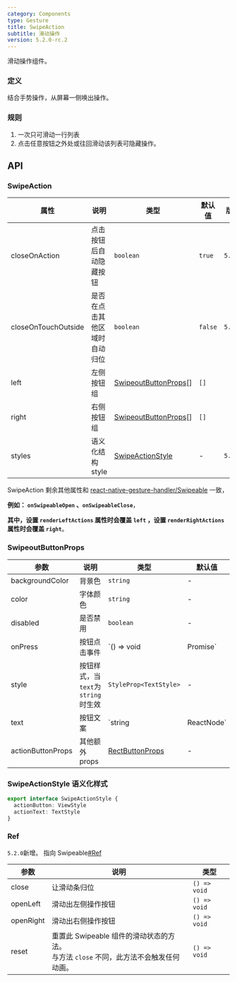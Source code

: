 ```yaml
---
category: Components
type: Gesture
title: SwipeAction
subtitle: 滑动操作
version: 5.2.0-rc.2
---
```


滑动操作组件。

### 定义
结合手势操作，从屏幕一侧唤出操作。

### 规则
1. 一次只可滑动一行列表
2. 点击任意按钮之外处或往回滑动该列表可隐藏操作。

## API

### SwipeAction

| 属性 | 说明 | 类型 | 默认值 | 版本 |
|-----|-----|------|-------|------|
| closeOnAction | 点击按钮后自动隐藏按钮   | `boolean` | `true` | `5.2.0` |
| closeOnTouchOutside | 是否在点击其他区域时自动归位 | `boolean` | `false` | `5.2.0` |
| left          | 左侧按钮组      | [SwipeoutButtonProps](/components/swipe-action-cn#swipeoutbuttonprops)[] | `[]` | |
| right         | 右侧按钮组      | [SwipeoutButtonProps](/components/swipe-action-cn#swipeoutbuttonprops)[] | `[]` | |
| styles        | 语义化结构 style | [SwipeActionStyle](/components/swipe-action-cn#swipeactionstyle-语义化样式) | - | `5.2.0` |

SwipeAction 剩余其他属性和 [react-native-gesture-handler/Swipeable](https://docs.swmansion.com/react-native-gesture-handler/docs/components/swipeable/) 一致，

**例如： `onSwipeableOpen` 、`onSwipeableClose`**，


**其中，设置 `renderLeftActions` 属性时会覆盖 `left` ，设置 `renderRightActions` 属性时会覆盖 `right`**。

### SwipeoutButtonProps

| 参数 | 说明 | 类型 | 默认值 | 版本 |
|-----|------|------|------|------|
| backgroundColor | 背景色 | `string` | - | |
| color | 字体颜色 | `string` | - | |
| disabled | 是否禁用 | `boolean` | - | |
| onPress | 按钮点击事件 | `() => void | Promise<any>` | - | `5.2.0`支持异步 |
| style | 按钮样式，当`text`为`string`时生效 | `StyleProp<TextStyle>` | - | |
| text | 按钮文案 | `string | ReactNode` | - | |
| actionButtonProps | 其他额外props | [RectButtonProps](https://docs.swmansion.com/react-native-gesture-handler/docs/components/buttons/#rectbutton) | - | `5.2.0` |

### SwipeActionStyle 语义化样式

```typescript
export interface SwipeActionStyle {
  actionButton: ViewStyle
  actionText: TextStyle
}
```

### Ref

`5.2.0`新增。 指向 Swipeable[#Ref](https://docs.swmansion.com/react-native-gesture-handler/docs/components/swipeable/#methods)

| 参数 | 说明 | 类型 |
|-----|------|------|
| close | 让滑动条归位 | `() => void` |
| openLeft | 滑动出左侧操作按钮 | `() => void` |
| openRight | 滑动出右侧操作按钮 | `() => void` |
| reset | 重置此 Swipeable 组件的滑动状态的方法。<br/>与方法 `close` 不同，此方法不会触发任何动画。 | `() => void` |
